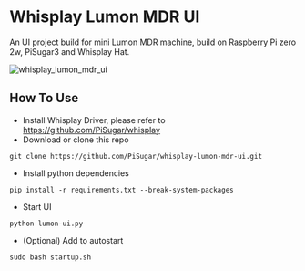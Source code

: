 # Whisplay Lumon MDR UI

An UI project build for mini Lumon MDR machine, build on Raspberry Pi zero 2w, PiSugar3 and Whisplay Hat.

![whisplay_lumon_mdr_ui](https://github.com/PiSugar/whisplay-lumon-mdr-ui/blob/main/mdr_demo.gif?raw=true)

## How To Use

* Install Whisplay Driver, please refer to https://github.com/PiSugar/whisplay
* Download or clone this repo
```shell
git clone https://github.com/PiSugar/whisplay-lumon-mdr-ui.git
```
* Install python dependencies
```shell
pip install -r requirements.txt --break-system-packages
```
* Start UI
```shell
python lumon-ui.py
```
* (Optional) Add to autostart
```
sudo bash startup.sh
```
